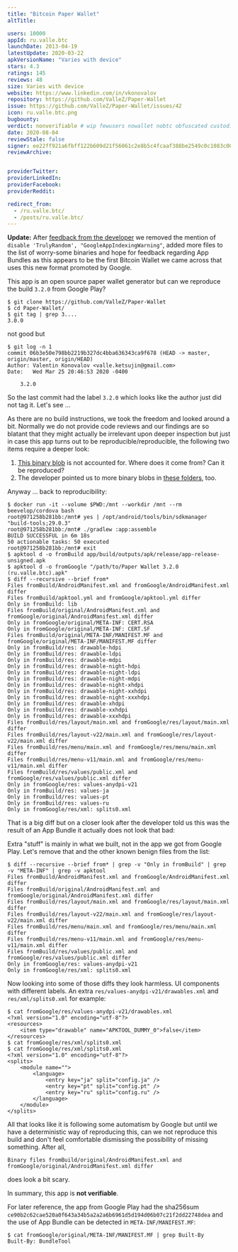 ```yaml
---
title: "Bitcoin Paper Wallet"
altTitle: 

users: 10000
appId: ru.valle.btc
launchDate: 2013-04-19
latestUpdate: 2020-03-22
apkVersionName: "Varies with device"
stars: 4.3
ratings: 145
reviews: 48
size: Varies with device
website: https://www.linkedin.com/in/vkonovalov
repository: https://github.com/ValleZ/Paper-Wallet
issue: https://github.com/ValleZ/Paper-Wallet/issues/42
icon: ru.valle.btc.png
bugbounty: 
verdict: nonverifiable # wip fewusers nowallet nobtc obfuscated custodial nosource nonverifiable reproducible bounty defunct
date: 2020-08-04
reviewStale: false
signer: ee22ff921a6fbff122b609d21f56061c2e8b5c4fcaaf388be2549c0c1083c00f
reviewArchive:


providerTwitter: 
providerLinkedIn: 
providerFacebook: 
providerReddit: 

redirect_from:
  - /ru.valle.btc/
  - /posts/ru.valle.btc/
---
```



**Update:** After
[feedback from the developer](https://github.com/ValleZ/Paper-Wallet/issues/42#issuecomment-668759686)
we removed the mention of `disable 'TrulyRandom', "GoogleAppIndexingWarning"`,
added more files to the list of worry-some binaries and hope for feedback
regarding App Bundles as this appears to be the first Bitcoin Wallet we came
across that uses this new format promoted by Google.

This app is an open source paper wallet generator but can we reproduce the build
`3.2.0` from Google Play?

```
$ git clone https://github.com/ValleZ/Paper-Wallet
$ cd Paper-Wallet/
$ git tag | grep 3....
3.0.0
```

not good but

```
$ git log -n 1
commit 06b3e50e798bb2219b327dc4bba636343ca9f678 (HEAD -> master, origin/master, origin/HEAD)
Author: Valentin Konovalov <valle.ketsujin@gmail.com>
Date:   Wed Mar 25 20:46:53 2020 -0400

    3.2.0
```

So the last commit had the label `3.2.0` which looks like the author just did
not tag it. Let's see ...

As there are no build instructions, we took the freedom and looked around a bit.
Normally we do not provide code reviews and our findings are so blatant that
they might actually be irrelevant upon deeper inspection but just in case this
app turns out to be reproducible/reproducible, the following two items require
a deeper look:

1. [This binary blob](https://github.com/ValleZ/Paper-Wallet/blob/master/app/libs/classes.jar)
   is not accounted for. Where does it come from? Can it be reproduced?
1. The developer pointed us to more binary blobs in
   [these folders](https://github.com/ValleZ/Paper-Wallet/blob/master/app/src/main/jniLibs/),
   too.

Anyway ... back to reproducibility:

```
$ docker run -it --volume $PWD:/mnt --workdir /mnt --rm beevelop/cordova bash
root@971258b281bb:/mnt# yes | /opt/android/tools/bin/sdkmanager "build-tools;29.0.3"
root@971258b281bb:/mnt# ./gradlew :app:assemble
BUILD SUCCESSFUL in 6m 18s
50 actionable tasks: 50 executed
root@971258b281bb:/mnt# exit
$ apktool d -o fromBuild app/build/outputs/apk/release/app-release-unsigned.apk
$ apktool d -o fromGoogle "/path/to/Paper Wallet 3.2.0 (ru.valle.btc).apk"
$ diff --recursive --brief from*
Files fromBuild/AndroidManifest.xml and fromGoogle/AndroidManifest.xml differ
Files fromBuild/apktool.yml and fromGoogle/apktool.yml differ
Only in fromBuild: lib
Files fromBuild/original/AndroidManifest.xml and fromGoogle/original/AndroidManifest.xml differ
Only in fromGoogle/original/META-INF: CERT.RSA
Only in fromGoogle/original/META-INF: CERT.SF
Files fromBuild/original/META-INF/MANIFEST.MF and fromGoogle/original/META-INF/MANIFEST.MF differ
Only in fromBuild/res: drawable-hdpi
Only in fromBuild/res: drawable-ldpi
Only in fromBuild/res: drawable-mdpi
Only in fromBuild/res: drawable-night-hdpi
Only in fromBuild/res: drawable-night-ldpi
Only in fromBuild/res: drawable-night-mdpi
Only in fromBuild/res: drawable-night-xhdpi
Only in fromBuild/res: drawable-night-xxhdpi
Only in fromBuild/res: drawable-night-xxxhdpi
Only in fromBuild/res: drawable-xhdpi
Only in fromBuild/res: drawable-xxhdpi
Only in fromBuild/res: drawable-xxxhdpi
Files fromBuild/res/layout/main.xml and fromGoogle/res/layout/main.xml differ
Files fromBuild/res/layout-v22/main.xml and fromGoogle/res/layout-v22/main.xml differ
Files fromBuild/res/menu/main.xml and fromGoogle/res/menu/main.xml differ
Files fromBuild/res/menu-v11/main.xml and fromGoogle/res/menu-v11/main.xml differ
Files fromBuild/res/values/public.xml and fromGoogle/res/values/public.xml differ
Only in fromGoogle/res: values-anydpi-v21
Only in fromBuild/res: values-ja
Only in fromBuild/res: values-pt
Only in fromBuild/res: values-ru
Only in fromGoogle/res/xml: splits0.xml
```

That is a big diff but on a closer look after the developer told us this was the
result of an App Bundle it actually does not look that bad:

Extra "stuff" is mainly in what we built, not in the app we got from Google
Play. Let's remove that and the other known benign files from the list:

```
$ diff --recursive --brief from* | grep -v "Only in fromBuild" | grep -v "META-INF" | grep -v apktool
Files fromBuild/AndroidManifest.xml and fromGoogle/AndroidManifest.xml differ
Files fromBuild/original/AndroidManifest.xml and fromGoogle/original/AndroidManifest.xml differ
Files fromBuild/res/layout/main.xml and fromGoogle/res/layout/main.xml differ
Files fromBuild/res/layout-v22/main.xml and fromGoogle/res/layout-v22/main.xml differ
Files fromBuild/res/menu/main.xml and fromGoogle/res/menu/main.xml differ
Files fromBuild/res/menu-v11/main.xml and fromGoogle/res/menu-v11/main.xml differ
Files fromBuild/res/values/public.xml and fromGoogle/res/values/public.xml differ
Only in fromGoogle/res: values-anydpi-v21
Only in fromGoogle/res/xml: splits0.xml
```

Now looking into some of those diffs they look harmless. UI components with
different labels. An extra `res/values-anydpi-v21/drawables.xml` and
`res/xml/splits0.xml` for example:

```
$ cat fromGoogle/res/values-anydpi-v21/drawables.xml
<?xml version="1.0" encoding="utf-8"?>
<resources>
    <item type="drawable" name="APKTOOL_DUMMY_0">false</item>
</resources>
$ cat fromGoogle/res/xml/splits0.xml
$ cat fromGoogle/res/xml/splits0.xml
<?xml version="1.0" encoding="utf-8"?>
<splits>
    <module name="">
        <language>
            <entry key="ja" split="config.ja" />
            <entry key="pt" split="config.pt" />
            <entry key="ru" split="config.ru" />
        </language>
    </module>
</splits>
```

All that looks like it is following some automatism by Google but until we have
a deterministic way of reproducing this, can we not reproduce this build and
don't feel comfortable dismissing the possibility of missing something. After
all,

```
Binary files fromBuild/original/AndroidManifest.xml and fromGoogle/original/AndroidManifest.xml differ
```

does look a bit scary.

In summary, this app is **not verifiable**.

For later reference, the app from Google Play had the sha256sum
`ce90b2c62cae520a0f643a34b5a2a2a6b6961d5d194d06b07c21f2dd22748dea` and the use
of App Bundle can be detected in `META-INF/MANIFEST.MF`:

```
$ cat fromGoogle/original/META-INF/MANIFEST.MF | grep Built-By
Built-By: BundleTool
```
